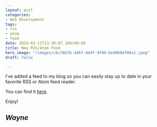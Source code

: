 ```yaml
---
layout: post
categories:
- Web Development
tags:
- rss
- atom
- feed
date: 2019-03-11T13:38:07.160+00:00
title: New RSS/Atom Feed
hero_image: "/images/cbc36b7b-446f-4ddf-9f09-bed9b9ef06a1.jpeg"
draft: false

---
```

I've added a feed to my blog so you can easily stay up to date in your favorite RSS or Atom feed reader.

You can find it [here](https://blog.bokasolutions.com/rss.xml "Wayne Boka's Blog RSS Feed").

Enjoy!

## **_Wayne_**